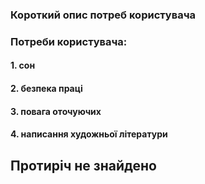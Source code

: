### Короткий опис потреб користувача
### Потреби користувача:
#### 1. сон
#### 2. безпека праці
#### 3. повага оточуючих
#### 4. написання художньої літератури

## Протиріч не знайдено
